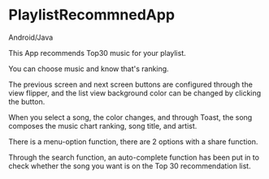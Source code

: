 # PlaylistRecommnedApp
Android/Java 

This App recommends Top30 music for your playlist. 

You can choose music and know that's ranking.

The previous screen and next screen buttons are configured through the view flipper, and the list view background color can be changed by clicking the button.

When you select a song, the color changes, and through Toast, the song composes the music chart ranking, song title, and artist.

There is a menu-option function, there are 2 options with a share function.

Through the search function, an auto-complete function has been put in to check whether the song you want is on the Top 30 recommendation list.
